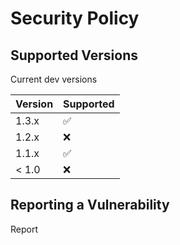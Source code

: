 # Security Policy

## Supported Versions

Current dev versions

| Version | Supported          |
| ------- | ------------------ |
| 1.3.x   | :white_check_mark: |
| 1.2.x   | :x:                |
| 1.1.x   | :white_check_mark: |
| < 1.0   | :x:                |

## Reporting a Vulnerability

Report 
